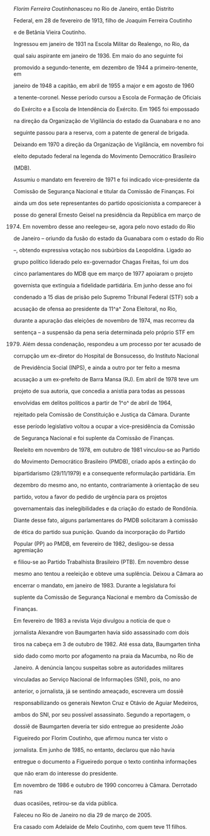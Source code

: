 

*Florim Ferreira Coutinho*nasceu no Rio de Janeiro, então Distrito

Federal, em 28 de fevereiro de 1913, filho de Joaquim Ferreira Coutinho

e de Betânia Vieira Coutinho.



Ingressou em janeiro de 1931 na Escola Militar do Realengo, no Rio, da

qual saiu aspirante em janeiro de 1936. Em maio do ano seguinte foi

promovido a segundo-tenente, em dezembro de 1944 a primeiro-tenente, em

janeiro de 1948 a capitão, em abril de 1955 a major e em agosto de 1960

a tenente-coronel. Nesse período cursou a Escola de Formação de Oficiais

do Exército e a Escola de Intendência do Exército. Em 1965 foi empossado

na direção da Organização de Vigilância do estado da Guanabara e no ano

seguinte passou para a reserva, com a patente de general de brigada.

Deixando em 1970 a direção da Organização de Vigilância, em novembro foi

eleito deputado federal na legenda do Movimento Democrático Brasileiro

(MDB).



Assumiu o mandato em fevereiro de 1971 e foi indicado vice-presidente da

Comissão de Segurança Nacional e titular da Comissão de Finanças. Foi

ainda um dos sete representantes do partido oposicionista a comparecer à

posse do general Ernesto Geisel na presidência da República em março de

1974. Em novembro desse ano reelegeu-se, agora pelo novo estado do Rio

de Janeiro – oriundo da fusão do estado da Guanabara com o estado do Rio

–, obtendo expressiva votação nos subúrbios da Leopoldina. Ligado ao

grupo político liderado pelo ex-governador Chagas Freitas, foi um dos

cinco parlamentares do MDB que em março de 1977 apoiaram o projeto

governista que extinguia a fidelidade partidária. Em junho desse ano foi

condenado a 15 dias de prisão pelo Supremo Tribunal Federal (STF) sob a

acusação de ofensa ao presidente da 11^a^ Zona Eleitoral, no Rio,

durante a apuração das eleições de novembro de 1974, mas recorreu da

sentença – a suspensão da pena seria determinada pelo próprio STF em

1979. Além dessa condenação, respondeu a um processo por ter acusado de

corrupção um ex-diretor do Hospital de Bonsucesso, do Instituto Nacional

de Previdência Social (INPS), e ainda a outro por ter feito a mesma

acusação a um ex-prefeito de Barra Mansa (RJ). Em abril de 1978 teve um

projeto de sua autoria, que concedia a anistia para todas as pessoas

envolvidas em delitos políticos a partir de 1^o^ de abril de 1964,

rejeitado pela Comissão de Constituição e Justiça da Câmara. Durante

esse período legislativo voltou a ocupar a vice-presidência da Comissão

de Segurança Nacional e foi suplente da Comissão de Finanças.



Reeleito em novembro de 1978, em outubro de 1981 vinculou-se ao Partido

do Movimento Democrático Brasileiro (PMDB), criado após a extinção do

bipartidarismo (29/11/1979) e a consequente reformulação partidária. Em

dezembro do mesmo ano, no entanto, contrariamente à orientação de seu

partido, votou a favor do pedido de urgência para os projetos

governamentais das inelegibilidades e da criação do estado de Rondônia.

Diante desse fato, alguns parlamentares do PMDB solicitaram à comissão

de ética do partido sua punição. Quando da incorporação do Partido

Popular (PP) ao PMDB, em fevereiro de 1982, desligou-se dessa agremiação

e filiou-se ao Partido Trabalhista Brasileiro (PTB). Em novembro desse

mesmo ano tentou a reeleição e obteve uma suplência. Deixou a Câmara ao

encerrar o mandato, em janeiro de 1983. Durante a legislatura foi

suplente da Comissão de Segurança Nacional e membro da Comissão de

Finanças.



Em fevereiro de 1983 a revista *Veja* divulgou a notícia de que o

jornalista Alexandre von Baumgarten havia sido assassinado com dois

tiros na cabeça em 3 de outubro de 1982. Até essa data, Baumgarten tinha

sido dado como morto por afogamento na praia da Macumba, no Rio de

Janeiro. A denúncia lançou suspeitas sobre as autoridades militares

vinculadas ao Serviço Nacional de Informações (SNI), pois, no ano

anterior, o jornalista, já se sentindo ameaçado, escrevera um dossiê

responsabilizando os generais Newton Cruz e Otávio de Aguiar Medeiros,

ambos do SNI, por seu possível assassinato. Segundo a reportagem, o

dossiê de Baumgarten deveria ter sido entregue ao presidente João

Figueiredo por Florim Coutinho, que afirmou nunca ter visto o

jornalista. Em junho de 1985, no entanto, declarou que não havia

entregue o documento a Figueiredo porque o texto continha informações

que não eram do interesse do presidente.



Em novembro de 1986 e outubro de 1990 concorreu à Câmara. Derrotado nas

duas ocasiões, retirou-se da vida pública.



Faleceu no Rio de Janeiro no dia 29 de março de 2005.



Era casado com Adelaide de Melo Coutinho, com quem teve 11 filhos.



